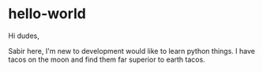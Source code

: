 # hello-world

Hi dudes,

Sabir here, I'm new to development 
would like to learn python things.
I have tacos on the moon and find them far superior to earth tacos.
